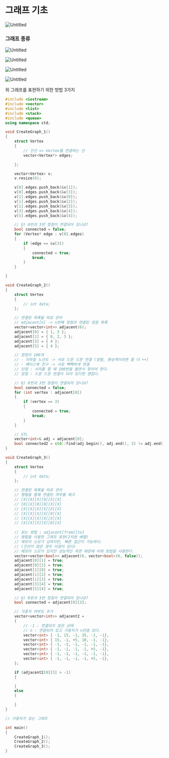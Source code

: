 # 그래프 기초

![Untitled](https://s3-us-west-2.amazonaws.com/secure.notion-static.com/d41eec2d-efbc-4812-a6ce-00b7ce741dbb/Untitled.png)

### 그래프 종류

![Untitled](https://s3-us-west-2.amazonaws.com/secure.notion-static.com/b08aa8cd-9978-4eba-a687-a870f36d37a9/Untitled.png)

![Untitled](https://s3-us-west-2.amazonaws.com/secure.notion-static.com/bb2ec98f-91ed-444c-9853-3db190fa7d83/Untitled.png)

![Untitled](https://s3-us-west-2.amazonaws.com/secure.notion-static.com/25003980-4cea-4d38-a1c9-9bfe7f14d92d/Untitled.png)

![Untitled](https://s3-us-west-2.amazonaws.com/secure.notion-static.com/39438c0a-e105-4460-b615-b71e86a71e8b/Untitled.png)

위 그래프를 표현하기 위한 방법 3가지

```cpp
#include <iostream>
#include <vector>
#include <list>
#include <stack>
#include <queue>
using namespace std;

void CreateGraph_1()
{
	struct Vertex
	{
		// 간선 => Vertex를 연결하는 선
		vector<Vertex*> edges;

	};

	vector<Vertex> v;
	v.resize(6);

	v[0].edges.push_back(&v[1]);
	v[0].edges.push_back(&v[3]);
	v[1].edges.push_back(&v[0]);
	v[1].edges.push_back(&v[2]);
	v[1].edges.push_back(&v[3]);
	v[3].edges.push_back(&v[4]);
	v[5].edges.push_back(&v[4]);

	// Q) 0번과 3번 정점이 연결되어 있나요?
	bool connected = false;
	for (Vertex* edge : v[0].edges)
	{
		if (edge == &v[3])
		{
			connected = true;
			break;
		}
	}

}

void CreateGraph_2()
{
    struct Vertex
    {
		// int data;
    };

	// 연결된 목록을 따로 관리
	// adjacent[n] -> n번째 정점과 연결된 정점 목록
	vector<vector<int>> adjacent(6);
	adjacent[0] = { 1, 3 }; 
	adjacent[1] = { 0, 2, 3 };
	adjacent[3] = { 4 };
	adjacent[5] = { 4 };

	// 정점이 100개
	// - 지하철 노선도 -> 서로 드문 드문 연결 (양옆, 환승역이라면 좀 더 ++)
	// - 페이스북 친구 -> 서로 빽빽하게 연결
	// 단점 : 서치를 할 때 100번을 돌면서 찾아야 한다.
	// 장점 : 드문 드문 연결이 되어 있다면 괜찮다.

    // Q) 0번과 3번 정점이 연결되어 있나요?
    bool connected = false;
    for (int vertex : adjacent[0])
    {
        if (vertex == 3)
        {
            connected = true;
            break;
        }
    }

	// STL
	vector<int>& adj = adjacent[0];
	bool connected2 = std::find(adj.begin(), adj.end(), 3) != adj.end();
}

void CreateGraph_3()
{
	struct Vertex
	{
		// int data;
	};

	// 연결된 목록을 따로 관리
	// 행렬을 통해 연결된 여부를 체크
	// [X][0][X][0][X][X]
	// [0][X][0][0][X][X]
	// [X][X][X][X][X][X]
	// [X][X][X][X][0][X]
	// [X][X][X][X][X][X]
	// [X][X][X][X][0][X]
	
	// 읽는 방법 : adjacent[from][to]
	// 행렬을 이용한 그래프 표현(2차원 배열)
	// 메모리 소모가 심하지만, 빠른 접근이 가능하다.
	// (간선이 많은 경우 이점이 있다)
	// 메모리 소모가 있지만 성능적인 측면 때문에 아래 방법을 사용한다.
	vector<vector<bool>> adjacent(6, vector<bool>(6, false));
	adjacent[0][1] = true;
	adjacent[0][3] = true;
	adjacent[1][0] = true;
	adjacent[1][2] = true;
	adjacent[1][3] = true;
	adjacent[3][4] = true;
	adjacent[5][4] = true;

	// Q) 0번과 3번 정점이 연결되어 있나요?
	bool connected = adjacent[0][3];

	// 가중치 여부도 추가
	vector<vector<int>> adjacent2 =
	{
		// -1 : 연결되지 않은 상태
		// n : 연결되어 있고 가중치가 n만큼 있다.
		vector<int> { -1, 15, -1, 35, -1, -1},
		vector<int> { 15, -1, +5, 10, -1, -1},
		vector<int> { -1, -1, -1, -1, -1, -1},
		vector<int> { -1, -1, -1, -1, +5, -1},
		vector<int> { -1, -1, -1, -1, -1, -1},
		vector<int> { -1, -1, -1, -1, +5, -1},
	};

	if (adjacent2[0][3] > -1)
	{

	}
	else
	{

	}
}

// 가중치가 있는 그래프

int main()
{
	CreateGraph_1();
	CreateGraph_2();
	CreateGraph_3();
}
```